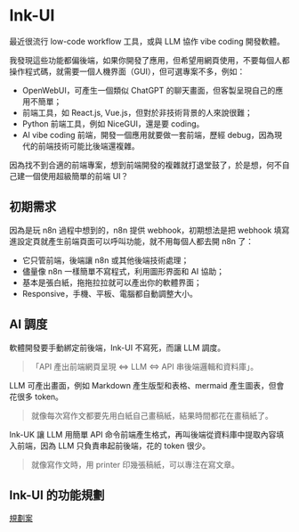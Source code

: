 # Ink-UI

最近很流行 low-code workflow 工具，或與 LLM 協作 vibe coding 開發軟體。

我發現這些功能都偏後端，如果你開發了應用，但希望用網頁使用，不要每個人都操作程式碼，就需要一個人機界面（GUI），但可選專案不多，例如：

- OpenWebUI，可產生一個類似 ChatGPT 的聊天畫面，但客製呈現自己的應用不簡單；
- 前端工具，如 React.js, Vue.js，但對於非技術背景的人來說很難；
- Python 前端工具，例如 NiceGUI，還是要 coding。
- AI vibe coding 前端，開發一個應用就要做一套前端，歷經 debug，因為現代的前端技術可能比後端還複雜。

因為找不到合適的前端專案，想到前端開發的複雜就打退堂鼓了，於是想，何不自己建一個使用超級簡單的前端 UI？

## 初期需求

因為是玩 n8n 過程中想到的，n8n 提供 webhook，初期想法是把 webhook 填寫進設定頁就產生前端頁面可以呼叫功能，就不用每個人都去開 n8n 了：

- 它只管前端，後端讓 n8n 或其他後端技術處理；
- 儘量像 n8n 一樣簡單不寫程式，利用圖形界面和 AI 協助；
- 基本是張白紙，拖拖拉拉就可以產出你的軟體界面；
- Responsive，手機、平板、電腦都自動調整大小。

## AI 調度

軟體開發要手動綁定前後端，Ink-UI 不寫死，而讓 LLM 調度。

> 「API 產出前端網頁呈現 ⇔ LLM ⇔ API 串後端邏輯和資料庫」。

LLM 可產出畫面，例如 Markdown 產生版型和表格、mermaid 產生圖表，但會花很多 token。

> 就像每次寫作文都要先用白紙自己畫稿紙，結果時間都花在畫稿紙了。

Ink-UK 讓 LLM 用簡單 API 命令前端產生格式，再叫後端從資料庫中提取內容填入前端，因為 LLM 只負責串起前後端，花的 token 很少。

> 就像寫作文時，用 printer 印幾張稿紙，可以專注在寫文章。

## Ink-UI 的功能規劃

[規劃案](rfp.md)
